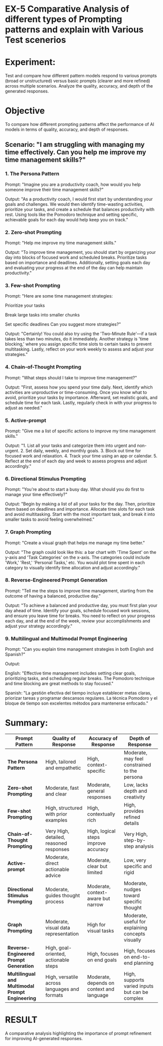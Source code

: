 # EX-5 Comparative Analysis of different types of Prompting patterns and explain with Various Test scenerios

# Experiment:
Test and compare how different pattern models respond to various prompts (broad or unstructured) versus basic prompts (clearer and more refined) across multiple scenarios. 
     Analyze the quality, accuracy, and depth of the generated responses.

# Objective
To compare how different prompting patterns affect the performance of AI models in terms of quality, accuracy, and depth of responses.

## Scenario: "I am struggling with managing my time effectively. Can you help me improve my time management skills?"
### 1. The Persona Pattern
Prompt: "Imagine you are a productivity coach, how would you help someone improve their time management skills?"

Output: "As a productivity coach, I would first start by understanding your goals and challenges. We would then identify time-wasting activities, prioritize your tasks, and create a schedule that balances productivity with rest. Using tools like the Pomodoro technique and setting specific, achievable goals for each day would help keep you on track."

### 2. Zero-shot Prompting
Prompt: "Help me improve my time management skills."

Output: "To improve time management, you should start by organizing your day into blocks of focused work and scheduled breaks. Prioritize tasks based on importance and deadlines. Additionally, setting goals each day and evaluating your progress at the end of the day can help maintain productivity."

### 3. Few-shot Prompting
Prompt: "Here are some time management strategies:

Prioritize your tasks

Break large tasks into smaller chunks

Set specific deadlines Can you suggest more strategies?"

Output: "Certainly! You could also try using the 'Two-Minute Rule'—if a task takes less than two minutes, do it immediately. Another strategy is 'time blocking,' where you assign specific time slots to certain tasks to prevent multitasking. Lastly, reflect on your work weekly to assess and adjust your strategies."

### 4. Chain-of-Thought Prompting
Prompt: "What steps should I take to improve time management?"

Output: "First, assess how you spend your time daily. Next, identify which activities are unproductive or time-consuming. Once you know what to avoid, prioritize your tasks by importance. Afterward, set realistic goals, and schedule time for each task. Lastly, regularly check in with your progress to adjust as needed."

### 5. Active-prompt
Prompt: "Give me a list of specific actions to improve my time management skills."

Output: "1. List all your tasks and categorize them into urgent and non-urgent. 2. Set daily, weekly, and monthly goals. 3. Block out time for focused work and relaxation. 4. Track your time using an app or calendar. 5. Reflect at the end of each day and week to assess progress and adjust accordingly."

### 6. Directional Stimulus Prompting
Prompt: "You're about to start a busy day. What should you do first to manage your time effectively?"

Output: "Begin by making a list of all your tasks for the day. Then, prioritize them based on deadlines and importance. Allocate time slots for each task and avoid multitasking. Start with the most important task, and break it into smaller tasks to avoid feeling overwhelmed."

### 7. Graph Prompting
Prompt: "Create a visual graph that helps me manage my time better."

Output: "The graph could look like this: a bar chart with 'Time Spent' on the y-axis and 'Task Categories' on the x-axis. The categories could include 'Work,' 'Rest,' 'Personal Tasks,' etc. You would plot time spent in each category to visually identify time allocation and adjust accordingly."

### 8. Reverse-Engineered Prompt Generation
Prompt: "Tell me the steps to improve time management, starting from the outcome of having a balanced, productive day."

Output: "To achieve a balanced and productive day, you must first plan your day ahead of time. Identify your goals, schedule focused work sessions, and ensure you leave time for breaks. You need to reflect on your progress each day, and at the end of the week, review your accomplishments and adjust your strategy accordingly."

### 9. Multilingual and Multimodal Prompt Engineering
Prompt: "Can you explain time management strategies in both English and Spanish?"

Output:

English: "Effective time management includes setting clear goals, prioritizing tasks, and scheduling regular breaks. The Pomodoro technique and time blocking are great methods to stay focused."

Spanish: "La gestión efectiva del tiempo incluye establecer metas claras, priorizar tareas y programar descansos regulares. La técnica Pomodoro y el bloque de tiempo son excelentes métodos para mantenerse enfocado."


# Summary:
| **Prompt Pattern**                      | **Quality of Response**                   | **Accuracy of Response**             | **Depth of Response**            |
|-----------------------------------------|-------------------------------------------|--------------------------------------|----------------------------------|
| **The Persona Pattern**                 | High, tailored and empathetic             | High, context-specific               | Moderate, may feel constrained to the persona |
| **Zero-shot Prompting**                 | Moderate, fast and clear                  | Moderate, general responses         | Low, lacks depth and creativity  |
| **Few-shot Prompting**                  | High, structured with prior examples      | High, contextually rich              | High, provides refined details   |
| **Chain-of-Thought Prompting**          | Very High, detailed, reasoned responses   | High, logical steps improve accuracy | Very High, step-by-step analysis |
| **Active-prompt**                        | Moderate, direct actionable advice        | Moderate, clear but limited         | Low, very specific and rigid    |
| **Directional Stimulus Prompting**      | Moderate, guides thought process          | Moderate, context-aware but narrow  | Moderate, nudges toward specific thought |
| **Graph Prompting**                     | Moderate, visual data representation     | High for visual tasks               | Moderate, useful for explaining concepts visually |
| **Reverse-Engineered Prompt Generation**| High, goal-oriented, actionable steps     | High, focuses on end goals          | High, focuses on end-to-end planning |
| **Multilingual and Multimodal Prompt Engineering** | High, versatile across languages and formats | Moderate, depends on context and language | High, supports varied inputs but can be complex |


# RESULT
A comparative analysis highlighting the importance of prompt refinement for improving AI-generated responses.
